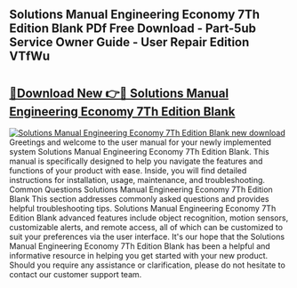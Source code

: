 ## Solutions Manual Engineering Economy 7Th Edition Blank PDf Free Download - Part-5ub Service Owner Guide - User Repair Edition VTfWu

# <h2><a href="http://bc59118.oget.top/?id=Solutions+Manual+Engineering+Economy+7Th+Edition+Blank">🔗Download New 👉🔴 Solutions Manual Engineering Economy 7Th Edition Blank</a></h2>

[![Solutions Manual Engineering Economy 7Th Edition Blank new download](https://i.imgur.com/5g1atiW.png)](http://bc59118.oget.top/?id=Solutions+Manual+Engineering+Economy+7Th+Edition+Blank)
Greetings and welcome to the user manual for your newly implemented system Solutions Manual Engineering Economy 7Th Edition Blank. This manual is specifically designed to help you navigate the features and functions of your product with ease. Inside, you will find detailed instructions for installation, usage, maintenance, and troubleshooting. Common Questions Solutions Manual Engineering Economy 7Th Edition Blank This section addresses commonly asked questions and provides helpful troubleshooting tips. Solutions Manual Engineering Economy 7Th Edition Blank advanced features include object recognition, motion sensors, customizable alerts, and remote access, all of which can be customized to suit your preferences via the user interface. It's our hope that the Solutions Manual Engineering Economy 7Th Edition Blank has been a helpful and informative resource in helping you get started with your new product. Should you require any assistance or clarification, please do not hesitate to contact our customer support team.
